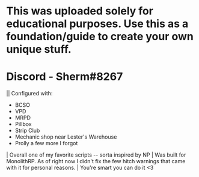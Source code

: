 # This was uploaded solely for educational purposes. Use this as a foundation/guide to create your own unique stuff.
# Discord - Sherm#8267

|| Configured with:
- BCSO
- VPD
- MRPD
- Pillbox
- Strip Club
- Mechanic shop near Lester's Warehouse
- Prolly a few more I forgot

| Overall one of my favorite scripts -- sorta inspired by NP
| Was built for MonolithRP. As of right now I didn't fix the few hitch warnings that came with it for personal reasons. 
| You're smart you can do it <3
